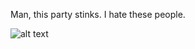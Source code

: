 Man, this party stinks. I hate these people.

![alt text](https://images.steamusercontent.com/ugc/2006967947717093287/7CAC67F0206BE5E92B7394555FEC3083C559FC20/?imw=512&&ima=fit&impolicy=Letterbox&imcolor=%23000000&letterbox=false)

